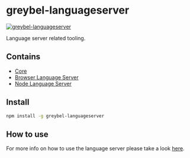 # greybel-languageserver

[![greybel-languageserver](https://circleci.com/gh/ayecue/greybel-languageserver.svg?style=svg)](https://circleci.com/gh/ayecue/greybel-languageserver)

Language server related tooling.

## Contains

- [Core](https://github.com/ayecue/greybel-languageserver/tree/main/packages/core)
- [Browser Language Server](https://github.com/ayecue/greybel-languageserver/tree/main/packages/browser)
- [Node Language Server](https://github.com/ayecue/greybel-languageserver/tree/main/packages/node)

## Install

```bash
npm install -g greybel-languageserver
```

## How to use

For more info on how to use the language server please take a look [here](https://github.com/ayecue/greybel-languageserver/blob/main/packages/node/README.md).